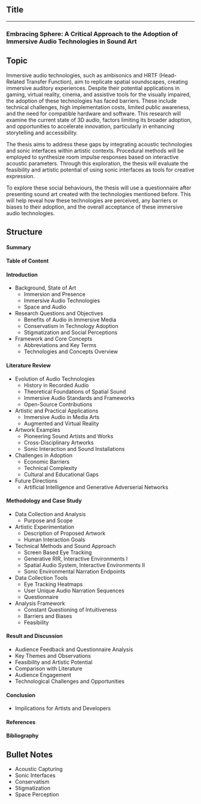 ## Title
****
### Embracing Sphere: A Critical Approach to the Adoption of Immersive Audio Technologies in Sound Art
## Topic
Immersive audio technologies, such as ambisonics and HRTF (Head-Related Transfer Function), aim to replicate spatial soundscapes, creating immersive auditory experiences. Despite their potential applications in gaming, virtual reality, cinema, and assistive tools for the visually impaired, the adoption of these technologies has faced barriers. These include technical challenges, high implementation costs, limited public awareness, and the need for compatible hardware and software. This research will examine the current state of 3D audio, factors limiting its broader adoption, and opportunities to accelerate innovation, particularly in enhancing storytelling and accessibility.

The thesis aims to address these gaps by integrating acoustic technologies and sonic interfaces within artistic contexts. Procedural methods will be employed to synthesize room impulse responses based on interactive acoustic parameters. Through this exploration, the thesis will evaluate the feasibility and artistic potential of using sonic interfaces as tools for creative expression.

To explore these social behaviours, the thesis will use a questionnaire after presenting sound art created with the technologies mentioned before. This will help reveal how these technologies are perceived, any barriers or biases to their adoption, and the overall acceptance of these immersive audio technologies.
## Structure
#### Summary
#### Table of Content
#### Introduction
- Background, State of Art
    - Immersion and Presence
    - Immersive Audio Technologies
    - Space and Audio
- Research Questions and Objectives
    - Benefits of Audio in Immersive Media
    - Conservatism in Technology Adoption
    - Stigmatization and Social Perceptions
- Framework and Core Concepts
    - Abbreviations and Key Terms
    - Technologies and Concepts Overview
#### Literature Review
- Evolution of Audio Technologies
    - History in Recorded Audio
    - Theoretical Foundations of Spatial Sound
    - Immersive Audio Standards and Frameworks
    - Open-Source Contributions
- Artistic and Practical Applications
    - Immersive Audio in Media Arts
    - Augmented and Virtual Reality
- Artwork Examples
    - Pioneering Sound Artists and Works
    - Cross-Disciplinary Artworks
    - Sonic Interaction and Sound Installations
- Challenges in Adoption
    - Economic Barriers
    - Technical Complexity
    - Cultural and Educational Gaps
- Future Directions
    - Artificial Intelligence and Generative Adverserial Networks
#### Methodology and Case Study
- Data Collection and Analysis
    - Purpose and Scope
- Artistic Experimentation
    - Description of Proposed Artwork
    - Human Interaction Goals
- Technical Methods and Sound Approach
    - Screen Based Eye Tracking
    - Generative RIR, Interactive Environments I
    - Spatial Audio System, Interactive Environments II
    - Sonic Environmental Narration Endpoints
- Data Collection Tools
    - Eye Tracking Heatmaps
    - User Unique Audio Narration Sequences
    - Questionnaire
- Analysis Framework
    - Constant Questioning of Intuitiveness
    - Barriers and Biases
    - Feasibility
#### Result and Discussion
- Audience Feedback and Questionnaire Analysis
- Key Themes and Observations
- Feasibility and Artistic Potential
- Comparison with Literature
- Audience Engagement
- Technological Challenges and Opportunities
#### Conclusion
- Implications for Artists and Developers
#### References
#### Bibliography
## Bullet Notes
- Acoustic Capturing
- Sonic Interfaces
- Conservatism
- Stigmatization
- Space Perception